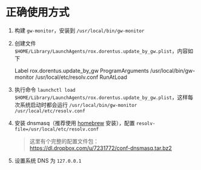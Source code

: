 正确使用方式
============

1. 构建 `gw-monitor`，安装到 `/usr/local/bin/gw-monitor`
2. 创建文件 `$HOME/Library/LaunchAgents/rox.dorentus.update_by_gw.plist`，内容如下

    <?xml version="1.0" encoding="UTF-8"?>
    <!DOCTYPE plist PUBLIC "-//Apple//DTD PLIST 1.0//EN" "http://www.apple.com/DTDs/PropertyList-1.0.dtd">
    <plist version="1.0">
    <dict>
      <key>Label</key>
      <string>rox.dorentus.update_by_gw</string>
      <key>ProgramArguments</key>
      <array>
        <string>/usr/local/bin/gw-monitor</string>
        <string>/usr/local/etc/resolv.conf</string>
      </array>
      <key>RunAtLoad</key>
      <true/>
    </dict>
    </plist>

3. 执行命令 `launchctl load $HOME/Library/LaunchAgents/rox.dorentus.update_by_gw.plist`，这样每次系统启动时都会运行 `/usr/local/bin/gw-monitor /usr/local/etc/resolv.conf`

4. 安装 dnsmasq（推荐使用 [homebrew](http://mxcl.github.com/homebrew/) 安装），配置 `resolv-file=/usr/local/etc/resolv.conf`

   > 这里有个完整的配置文件包：https://dl.dropbox.com/u/7231772/conf-dnsmasq.tar.bz2

5. 设置系统 DNS 为 `127.0.0.1`
